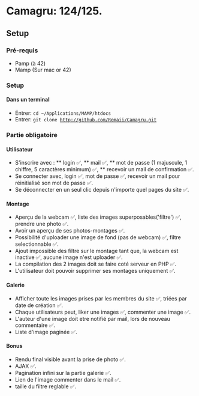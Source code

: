 # Camagru: 124/125. 
## Setup
### Pré-requis

* Pamp (à 42)
* Mamp (Sur mac or 42)

### Setup
#### Dans un terminal
* Entrer: <code>cd ~/Applications/MAMP/htdocs</code>
* Entrer: <code>git clone http://github.com/Remaii/Camagru.git</code>

### Partie obligatoire
#### Utilisateur
* S'inscrire avec :
** login ✅,
** mail ✅,
** mot de passe (1 majuscule, 1 chiffre, 5 caractères minimum) ✅,
** recevoir un mail de confirmation ✅.
* Se connecter avec, login ✅, mot de passe ✅, recevoir un mail pour réinitialisé son mot de passe ✅.
* Se déconnecter en un seul clic depuis n'importe quel pages du site ✅.

#### Montage
* Aperçu de la webcam ✅, liste des images superposables('filtre') ✅, prendre une photo ✅.
* Avoir un aperçu de ses photos-montages ✅.
* Possibilité d'uploader une image de fond (pas de webcam) ✅, filtre selectionnable ✅.
* Ajout impossible des filtre sur le montage tant que, la webcam est inactive ✅, aucune image n'est uploader ✅.
* La compilation des 2 images doit se faire coté serveur en PHP ✅.
* L'utilisateur doit pouvoir supprimer ses montages uniquement ✅.

#### Galerie
* Afficher toute les images prises par les membres du site ✅, triées par date de création ✅.
* Chaque utilisateurs peut, liker une images ✅, commenter une image ✅.
* L'auteur d'une image doit etre notifié par mail, lors de nouveau commentaire ✅.
* Liste d'image paginée ✅.

#### Bonus
* Rendu final visible avant la prise de photo ✅.
* AJAX ✅.
* Pagination infini sur la partie galerie ✅.
* Lien de l'image commenter dans le mail ✅.
* taille du filtre reglable ✅.